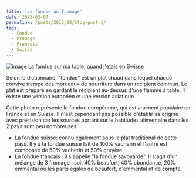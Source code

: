 ```yaml
---
title: 'La fondue au fromage'
date: 2023-03-07
permalink: /posts/2012/08/blog-post-1/
tags:
  - Fondue
  - Fromage
  - Francais
  - Swisse
---
```

![image](https://github.com/user-attachments/assets/f4f10d66-5e74-4320-9391-d2e858d40c52)
La fondue sur ma table, quand j'etais en Swisse 

Selon le dictionnaire, "fondue" est un plat chaud dans lequel chaque convive trempe des morceaux de nourriture dans un récipient commun. Le plat est préparé en gardant le récipient au-dessus d'une flamme à table. Il existe une version européen et une version asiatique.

Cette photo représente le fondue européenne, qui est vraiment populaire en France et en Suisse. Il n'est cependant pas possible d'établir sa origine avec précision car les sources portant sur le habitudes alimentaire dans les 2 pays sont peu nombreuses
- La fondue suisse: connu également sous le plat traditional de cette pays. Il y a la fondue suisse fait de 100% vacherin et l'autre est composée de 50% vacherin et 50% gruyère.
- La fondue français : il s'appelle "la fondue savoyarde". Il s'agit d'un mélange de 3 fromage : soit 40% beaufort, 40% abondance, 20% emmental ou les parts égales de beaufort, d'emmental et de compté.
